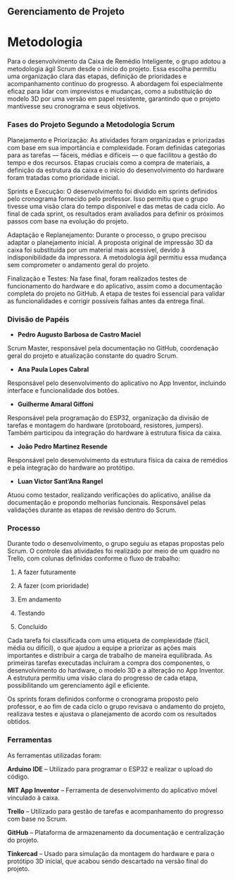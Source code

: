 ## Gerenciamento de Projeto


# Metodologia

Para o desenvolvimento da Caixa de Remédio Inteligente, o grupo adotou a metodologia ágil Scrum desde o início do projeto. Essa escolha permitiu uma organização clara das etapas, definição de prioridades e acompanhamento contínuo do progresso. A abordagem foi especialmente eficaz para lidar com imprevistos e mudanças, como a substituição do modelo 3D por uma versão em papel resistente, garantindo que o projeto mantivesse seu cronograma e seus objetivos.

### Fases do Projeto Segundo a Metodologia Scrum

Planejamento e Priorização:
As atividades foram organizadas e priorizadas com base em sua importância e complexidade. Foram definidas categorias para as tarefas — fáceis, médias e difíceis — o que facilitou a gestão do tempo e dos recursos. Etapas cruciais como a compra de materiais, a definição da estrutura da caixa e o início do desenvolvimento do hardware foram tratadas como prioridade inicial.

Sprints e Execução:
O desenvolvimento foi dividido em sprints definidos pelo cronograma fornecido pelo professor. Isso permitiu que o grupo tivesse uma visão clara do tempo disponível e das metas de cada ciclo. Ao final de cada sprint, os resultados eram avaliados para definir os próximos passos com base na evolução do projeto.

Adaptação e Replanejamento:
Durante o processo, o grupo precisou adaptar o planejamento inicial. A proposta original de impressão 3D da caixa foi substituída por um material mais acessível, devido à indisponibilidade da impressora. A metodologia ágil permitiu essa mudança sem comprometer o andamento geral do projeto.

Finalização e Testes:
Na fase final, foram realizados testes de funcionamento do hardware e do aplicativo, assim como a documentação completa do projeto no GitHub. A etapa de testes foi essencial para validar as funcionalidades e corrigir possíveis falhas antes da entrega final.

### Divisão de Papéis

- **Pedro Augusto Barbosa de Castro Maciel**

Scrum Master, responsável pela documentação no GitHub, coordenação geral do projeto e atualização constante do quadro Scrum.

- **Ana Paula Lopes Cabral**

Responsável pelo desenvolvimento do aplicativo no App Inventor, incluindo interface e funcionalidade dos botões.

- **Guilherme Amaral Giffoni**

Responsável pela programação do ESP32, organização da divisão de tarefas e montagem do hardware (protoboard, resistores, jumpers). Também participou da integração do hardware à estrutura física da caixa.

- **João Pedro Martinez Resende**

Responsável pelo desenvolvimento da estrutura física da caixa de remédios e pela integração do hardware ao protótipo.

- **Luan Victor Sant’Ana Rangel**

Atuou como testador, realizando verificações do aplicativo, análise da documentação e propondo melhorias funcionais. Responsável pelas validações durante as etapas de revisão dentro do Scrum.

### Processo

Durante todo o desenvolvimento, o grupo seguiu as etapas propostas pelo Scrum. O controle das atividades foi realizado por meio de um quadro no Trello, com colunas definidas conforme o fluxo de trabalho:

1. A fazer futuramente

2. A fazer (com prioridade)

3. Em andamento

4. Testando

5. Concluído

Cada tarefa foi classificada com uma etiqueta de complexidade (fácil, média ou difícil), o que ajudou a equipe a priorizar as ações mais importantes e distribuir a carga de trabalho de maneira equilibrada. As primeiras tarefas executadas incluíram a compra dos componentes, o desenvolvimento do hardware, o modelo 3D e a alteração no App Inventor. A estrutura permitiu uma visão clara do progresso de cada etapa, possibilitando um gerenciamento ágil e eficiente.

Os sprints foram definidos conforme o cronograma proposto pelo professor, e ao fim de cada ciclo o grupo revisava o andamento do projeto, realizava testes e ajustava o planejamento de acordo com os resultados obtidos.
 
### Ferramentas

As ferramentas utilizadas foram:

**Arduino IDE** – Utilizado para programar o ESP32 e realizar o upload do código.

**MIT App Inventor** – Ferramenta de desenvolvimento do aplicativo móvel vinculado à caixa.

**Trello** – Utilizado para gestão de tarefas e acompanhamento do progresso com base no Scrum.

**GitHub** – Plataforma de armazenamento da documentação e centralização do projeto.

**Tinkercad** – Usado para simulação da montagem do hardware e para o protótipo 3D inicial, que acabou sendo descartado na versão final do projeto.
